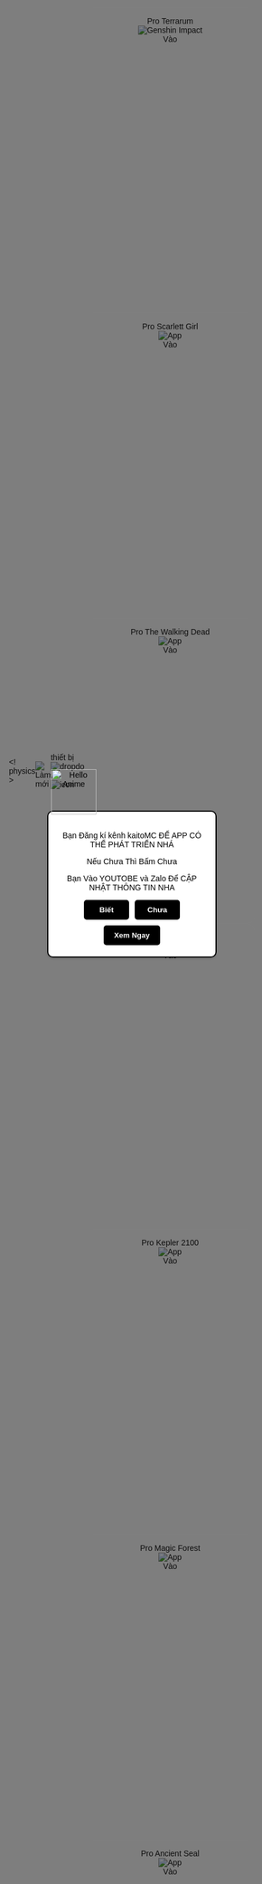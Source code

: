 <! physics >
<html lang="vi"><head><meta charset="UTF-8"><meta name="viewport" content="width=device-width,initial-scale=1"><meta name="theme-color" content="#ffffff"><title>Cloud Phone UI Pro</title> <style>
        
         /* Hình Hello Kitty */
        .hello-kitty {
            position: absolute;
            top: -130px;
            right: -10px;
            width: 80px;
            height: auto;
            transition: transform 0.3s ease;
     contai   }

        .hello-anime {
            position: absolute;
            top: -75px;
            right: 211px;
            width: 80px;
            height: auto;
            transition: transform 0.3s ease;
        }
        
          /* Màn hình loading */
        #loadingScreen {
            position: fixed;
            top: 0;
            left: 0;
            width: 100%;
            height: 100%;
            background: rgba(0, 0, 0, 0.5);
            display: flex;
            justify-content: center;
            align-items: center;
            z-index: 9999;
        }

        .notification-box {
            background: white;
            padding: 20px;
            border-radius: 10px;
            text-align: center;
            color: black;
            width: 300px;
            position: relative;
            box-shadow: 0px 2px 5px rgba(0, 0, 0, 0.1);
            border: 2px solid black;
        }

        .notification-box h2 {
    font-weight: bold;
    font-size: 18px;
    margin-top: -10px; /* Đẩy chữ lên một chút */
    margin-bottom: 10px; /* Tạo khoảng cách dưới */
}

.notification-box h3,
.notification-box h4 {
    margin-bottom: 8px; /* Tạo khoảng cách giữa các dòng */
}

        .button-group {
            display: flex;
            justify-content: center;
            gap: 10px;
            margin-top: 15px;
        }

        .notification-box button {
            padding: 10px 15px;
            border: none;
            border-radius: 5px;
            background-color: black;
            color: white;
            font-weight: bold;
            cursor: pointer;
            width: 80px;
        }

        .notification-box button:hover {
            background-color: gray;
        }

        /* Ẩn nội dung chính trước khi thông báo bị tắt */
        #mainContent {
            display: none;
        }

       
        
        * {
            margin: 0;
            padding: 0;
            box-sizing: border-box;
            font-family: Arial, sans-serif;
        }body {
        background: url('https://wallpapers.com/images/featured/anime-landscape-background-12xkkc2cnstc3gp2.jpg') no-repeat center center fixed;
        background-size: cover;
        display: flex;
        justify-content: center;
        align-items: center;
        height: 90vh;
        overflow: hidden;

   .container {
  display: flex;
  flex-direction: column; /* <-- Chuyển sang cuộn dọc */
  overflow-y: auto;        /* <-- Kích hoạt cuộn dọc */
  height: 100vh;           /* <-- Giới hạn chiều cao */
  scroll-snap-type: y mandatory; /* <-- Nếu vẫn muốn hiệu ứng snap */
  gap: 40px;
  padding: 20px;
  overflow-x: hidden;      /* <-- Tắt cuộn ngang */
}

}
    .screen {
    border: 1px solid white;
        width: 300px;
        height: 540px;
        flex: none;
        border-radius: 14px;
        display: flex;
        flex-direction: column;
        align-items: center;
        scroll-snap-align: center;
        padding: 15px;
        text-align: center;
        position: relative; 
        background: url('https://wallpapers.com/images/hd/chill-anime-gvi3pyjuaqdpox5r.jpg') no-repeat center center;
        background-size: cover;
 
  transition: transform 0.2s ease, box-shadow 0.3s ease;
  will-change: transform;
  transform-origin: center center;
}

.screen.active {
  transform: scale(1.05);
 box-shadow: 0 0 4px rgba(0, 0, 0, 0.1);
  z-index: 10;
}
    }
   

    .header {
        background-color: #FF69B4;
        color: #fff;
        padding: 8px 15px;
        border-radius: 15px;
        text-align: center;
        font-size: 14px;
        font-weight: bold;
        width: auto;
        position: absolute;
        top: 10px;
    }

    .content {
        flex-grow: 1;
        display: flex;
        flex-direction: column;
        justify-content: center;
        align-items: center;
        width: 100%;
    }

    .image {
        width: 80px;
        height: 80px;
        background-color: #fff;
        border-radius: 10px;
        overflow: hidden;
        display: flex;
        justify-content: center;
        align-items: center;
    }

    .image img {
        width: 100%;
        height: 100%;
        object-fit: cover;
    }

    .button {
        background-color: #FF69B4;
        color: white;
        padding: 8px 15px;
        border-radius: 15px;
        text-align: center;
        font-size: 13px;
        font-weight: bold;
        cursor: pointer;
        transition: 0.3s;
        margin-top: 15px;
    }

    .button:hover {
        background-color: #FFC0CB;
    }

    .container::-webkit-scrollbar {
        display: none;
    }
    * {
    margin: 0;
    padding: 0;
    box-sizing: border-box;
    font-family: Arial, sans-serif;
    -webkit-tap-highlight-color: transparent; /* Chặn hiệu ứng nhấn */
}

.editable-footer {
  width: 100%;
  background-color: rgba(0, 0, 0, 0.7);
  color: white;
  padding: 10px;
  border-radius: 5px;
  text-align: left;

  /* Cố định footer ở dưới */
  position: absolute;
  bottom: 10;
  left: 10;
}
.card {
  position: relative;
}

    .device-name {
      font-weight: bold;
      font-size: 14px;
    }

    .clock {
      font-size: 12px;
      color: #ccc;
      display: flex;
      align-items: center;
      gap: 5px;
    }

    .clock i {
      color: #bbb;
    }

    .container::-webkit-scrollbar {
      display: none;
    }
    
    .screen {
  position: relative;
  padding-bottom: 80px; /* Chừa chỗ cho 3 nút ở dưới */
}

.action-buttons {
  position: absolute;
  bottom: 35px;
  left: 0;
  width: 100%;
  display: flex;
  justify-content: center;
  gap: 50px; /* Thay đổi số này tuỳ ý */
}


.action-buttons div {
  text-align: center;
}

.action-buttons img {
  width: 55px;
  height: 55px;
  object-fit: contain;
  border-radius: 50%;
  background-color: white;
  padding: 5px;
}

.action-buttons div span {
  font-size: 13px;
  color: #666;
  display: block;
  margin-top: 4px;
}
.top-bar.transparent {
  position: absolute;
  top: 0;
  left: 0;
  right: 0;
  height: 60px;
  background-image: url('https://wallpapers.com/images/featured/anime-landscape-background-12xkkc2cnstc3gp2.jpg'); /* trong suốt hoàn toàn */
  display: flex;
  align-items: center;
  justify-content: space-between;
  padding: 0 16px;
  z-index: 999;
  border-bottom: none;
}

.left-section {
  display: flex;
  align-items: center;
  gap: 6px;
}

.right-section {
  display: flex;
  align-items: center;
}

.top-icon {
  width: 25px;
  height: 25px;
}

.top-title {
  font-size: 18px;
  font-weight: 500;
  color: black;
}

.dropdown-icon {
  font-size: 12px;
  margin-left: 2px;
  color: black;
}
.dropdown-icon-img {
  width: 10px;
  height: 5px;
  margin-left: 4px;
  vertical-align: middle;
}




  </style></head><body><div class="action-buttons">
  <div>
  
<img src="https://i.imgur.com/j1NXC8M.png" style="object-position: left; cursor: pointer;" onclick="location.reload();">
<span>Làm mới</span>

  </div>
</div>

<div class="top-bar transparent">
  <div class="left-section">
    <span class="top-title">thiết bị</span>
    <img src="https://i.imgur.com/LSmbruE.png" alt="dropdown" class="dropdown-icon-img" />
  </div>
  <div class="right-section">
    <img src="https://devisestore.com/wp-content/uploads/2023/08/ANIME127-1.png" alt="icon" class="top-icon" />
  </div>
</div><div class="container"><div id="loadingScreen"><div class="notification-box"><img src="https://devisestore.com/wp-content/uploads/2023/08/ANIME127-1.png" alt="Hello Anime" class="hello-anime">
<p>Bạn Đăng kí kênh kaitoMC ĐỂ APP CÓ THỂ PHÁT TRIỂN NHÁ </p> 
<p> Nếu Chưa Thì Bấm Chưa</p>
<p> Bạn Vào YOUTOBE và Zalo  Để CẬP NHẬT THÔNG TIN NHA </p>

<div class="button-group">
    <button onclick="showContent()">Biết</button>
    <button onclick="openNewTab()">Chưa</button>
</div>

<div class="view-now">
    <button class="view-now-btn" onclick="openUrl()">Xem Ngay</button>
</div>

<style>
    .button-group {
        display: flex;
        gap: 10px;
        margin-bottom: 10px;
        justify-content: center;
    }

    .view-now {
        text-align: center;
        margin-top: 10px;
    }

    .view-now-btn {
        white-space: nowrap;
        padding: 8px 16px;
        min-width: 100px;
        font-size: 13px;
    }
</style>

<script>

    function openUrl() {
        window.open("https://zalo.me/g/uxlbxz736"); // Thay URL ở đây
    }
</script></div></div> <div class="screen"><div class="header">Pro App Launcher</div><div class="content"><div class="image"><img src="https://cdn.now.gg/assets-opt/_next/image?url=https%3A%2F%2Fcdn.now.gg%2Fassets-opt%2F_next%2Fimage%3Furl%3Dhttps%253A%252F%252Fcdn.now.gg%252Fapps-content%252Fcom.uncube.launcher3%252Ficon%252Fnow.png%26w%3D256%26q%3D80&w=1440&q=70" alt="App"></div><div class="button" onclick='window.open("https://stagingngg.net/apps/uncube/10005/now.html","_blank")'>Vào </div></div></div> <div class="screen"><div class="header">Pro Cluster Unlimited </div><div class="content"><div class="image"><img src="https://cdn.now.gg/apps-content/9157/icon/cluster.png" alt="App"></div><div class="button" onclick='window.open("https://turbolite.vercel.app/server/url?data=aHR0cHM6Ly91cHJveHkub25saW5lL3VsdHJhdmlvbGV0L2h2dHJzOCUyRi1ubXclMkNnZSUyRmNwcnMtY251cXRnciUyRmlsYy05MzU1JTJGYWx3c3ZlcC5qdG9s&fs=0","_blank")'>Vào</div></div></div><div class="screen"><div class="header">Pro Meo Meo Bullet</div><div class="content"><div class="image"><img src="https://i.imgur.com/CNA2L4j.png" alt="App"></div><div class="button" onclick='window.open("https://testdrive-int2.now.gg/apps/pokelabo-inc/5139/assault-lily-last-bullet.html","_blank")'>Vào </div></div></div><div class="screen"><div class="header"> Pro Devil May Cry</div><div class="content"><div class="image"><img src="https://cdn.now.gg/assets-opt/_next/image?url=https%3A%2F%2Fcdn.now.gg%2Fnow-gg-store%2F339%2Fcom.nebulajoy.act.dmcpoc.nowgg%2F10545%2Fassets%2Fen-US%2F1749634978%2F2-2.png&w=128&q=80" alt="App"></div><div class="button" onclick='window.open("https://webproxy.proxyshare.com/request?p=GgkeGkYuKF0ORhMPDwsIQVRUFRQMVRwcVBoLCwhUAg4VGBMaFRxWDx4YExUUFxQcAlYTFBUcVhAUFRxWFxIWEg8eH1RKS05PTlQfHg0SF1YWGgJWGAkCVgseGhBWFB1WGBQWGRoPVRMPFhc=","_blank")'>Vào </div></div></div><div class="screen"><div class="header"> Pro Shadow Light 3</div><div class="content"><div class="image"><img src="https://cdn.now.gg/assets-opt/_next/image?url=https%3A%2F%2Fcdn.now.gg%2Fapps-content%2F8861%2Ficon%2Fshadow-fight-3.png&w=128&q=80" alt="App"></div><div class="button" onclick='window.open("https://webproxy.proxyshare.com/request?p=GgkeGkYuKF0ORhMPDwsIQVRUFRQMVRwcVBoLCwhUFR4QEBJUQ0NNSlQIExofFAxWHRIcEw9WSFUTDxYX","_blank")'>Vào </div></div></div><div class="screen"><div class="header"> Pro Roblox VN</div><div class="content"><div class="image"><img src="https://res.ldrescdn.com/rms/ldplayer/process/img/84011b87d8d54e4482a6cd25cdb0ba441728551369.jpg?image_process=format,webp&x-oss-process=image%2Fresize%2Cw_384%2Fquality%2CQ_75" alt="Genshin Impact"></div><div class="button" onclick='window.open("https://www.easyfun.gg/cloud-games/roblox-vng-cloud-online.html","_blank")'>Vào </div></div></div><div class="screen"><div class="header"> Pro Roblox</div><div class="content"><div class="image"><img src="https://cdn6.aptoide.com/imgs/0/c/2/0c215277a5b9286286656f65318057f8_icon.png?w=128" alt="Genshin Impact"></div><div class="button" onclick='window.open("https://www.easyfun.gg/cloud-games/roblox.html?start=1","_blank")'>Vào </div></div></div><div class="screen"><div class="header"> Pro Android Lite</div><div class="content"><div class="image"><img src="https://meolazy.github.io/xPro/adr_lite.png" alt="App"></div><div class="button" onclick='window.open("https://www.uptoplay.net/runapk/create-androidapkxx.php","_blank")'>Vào </div></div></div><div class="screen"><div class="header"> Pro Human Heros </div><div class="content"><div class="image"><img src="https://images.sftcdn.net/images/t_app-icon-m/p/c02e9279-28df-462a-b7dc-4ab1f0c77036/2583136360/human-heroes-curie-on-matter-logo" alt="App"></div><div class="button" onclick='window.open("https://testdrive7.now.gg/apps/plug-in-digital/9437_t1/human-heroes-curie-on-matter-ml.html","_blank")'>Vào </div></div></div><div class="screen"><div class="header"> Pro Terrarum</div><div class="content"><div class="image"><img src="https://cdn.now.gg/assets-opt/_next/image?url=https%3A%2F%2Fcdn.now.gg%2Fassets-opt%2F_next%2Fimage%3Furl%3Dhttps%253A%252F%252Fcdn.now.gg%252Fapps-content%252F9059%252Ficon%252Ftales-of-terrarum.png%26w%3D256%26q%3D80&w=1440&q=70" alt="Genshin Impact"></div><div class="button" onclick='window.open("https://webproxy.proxyshare.com/request?p=GgkeGkYuKF0ORhMPDwsIQVRUDx4IDx8JEg0eT1UVFAxVHBxUGgsLCFQeFx4YDwkUFRIYVggUDhdUQktOQiQPSlQPGhceCFYUHVYPHgkJGgkOFlUTDxYX","_blank")'>Vào </div></div></div><div class="screen"><div class="header"> Pro Scarlett Girl</div><div class="content"><div class="image"><img src="https://cdn.now.gg/apps-content/9887/icon/scarlet-girls.png" alt="App"></div><div class="button" onclick='window.open("https://webproxy.proxyshare.com/request?p=GgkeGkYuKF0ORhMPDwsIQVRUFRQMVRwcVBoLCwhUGQ4JCA8cGhYeVEJDQ0xUCBgaCRceD1YcEgkXCFUTDxYX","_blank")'>Vào </div></div></div><div class="screen"><div class="header"> Pro The Walking Dead</div><div class="content"><div class="image"><img src="https://cdn.now.gg/assets-opt/_next/image?url=https%3A%2F%2Fcdn.now.gg%2Fassets-opt%2F_next%2Fimage%3Furl%3Dhttps%253A%252F%252Fcdn.now.gg%252Fapps-content%252F10512%252Ficon%252Fthe-walking-dead-survivors.png%26w%3D256%26q%3D80&w=1440&q=70" alt="App"></div><div class="button" onclick='window.open("https://testdrive4.now.gg/apps/galaxy-play-technology-limited/10512_t1/the-walking-dead-survivors.html","_blank")'>Vào </div></div></div><div class="screen"><div class="header"> Pro Battle Bears</div><div class="content"><div class="image"><img src="https://cdn.now.gg/assets-opt/_next/image?url=https%3A%2F%2Fcdn.now.gg%2Fassets-opt%2F_next%2Fimage%3Furl%3Dhttps%253A%252F%252Fcdn.now.gg%252Fapps-content%252F8270%252Ficon%252Fbattle-bears-heroes.png%26w%3D256%26q%3D80&w=1440&q=70" alt="App"></div><div class="button" onclick='window.open("https://testdrive4.now.gg/apps/battlecoin-games/8270_t1/battle-bears-heroes.html","_blank")'>Vào </div></div></div><div class="screen"><div class="header"> Pro Kepler 2100</div><div class="content"><div class="image"><img src="https://cdn.now.gg/apps-content/9191/icon/kepler-2100.png" alt="App"></div><div class="button" onclick='window.open("https://us.best-server.xyz/ok.html?#aHR0cHM6Ly9ob3N0ZWQtMy5ub3cuZ2cvYXBwcy96ZXlvdS1nYW1lLzkxOTEva2VwbGVyLTIxMDAuaHRtbA==","_blank")'>Vào </div></div></div><div class="screen"><div class="header"> Pro Magic Forest</div><div class="content"><div class="image"><img src="https://cdn.now.gg/apps-content/9030/icon/magic-forest-dragon-quest.png" alt="App"></div><div class="button" onclick='window.open("https://testdrive4.now.gg/play/sugar-game-network-limited/9030/magic-forest-dragon-quest","_blank")'>Vào </div></div></div><div class="screen"><div class="header"> Pro Ancient Seal</div><div class="content"><div class="image"><img src="https://cdn.now.gg/assets-opt/_next/image?url=https%3A%2F%2Fcdn.now.gg%2Fassets-opt%2F_next%2Fimage%3Furl%3Dhttps%253A%252F%252Fcdn.now.gg%252Fapps-content%252F10382%252Ficon%252Fancient-seal-the-exorcist.png%26w%3D256%26q%3D80&w=1440&q=70" alt="App"></div><div class="button" onclick='window.open("https://testdrive4.now.gg/play/lovo-entertainment-hong-kong-limited/10382/ancient-seal-the-exorcist","_blank")'>Vào </div></div></div><div class="screen"><div class="header"> Pro Nexus</div><div class="content"><div class="image"><img src="https://cdn.now.gg/assets-opt/_next/image?url=https%3A%2F%2Fcdn.now.gg%2Fassets-opt%2F_next%2Fimage%3Furl%3Dhttps%253A%252F%252Fcdn.now.gg%252Fapps-content%252F8706%252Ficon%252Fnexus-nebula-echoes.png%26w%3D256%26q%3D80&w=1440&q=70" alt="App"></div><div class="button" onclick='window.open("https://testdrive4.now.gg/play/magic-game/8706/nexus-nebula-echoes","_blank")'>Vào </div></div></div><div class="screen"><div class="header"> Pro Blue Archive</div><div class="content"><div class="image"><img src="https://res.ldrescdn.com/rms/ldplayer/process/img/482c8941475e40e399f365194ff87a5c1728455828.png?image_process=format,webp&x-oss-process=image%2Fresize%2Cw_384%2Fquality%2CQ_75" alt="App"></div><div class="button" onclick='window.open("https://www.easyfun.gg/cloud-games/blue-archive.html","_blank")'>Vào </div></div></div><div class="screen"><div class="header"> Pro Genshin Inpact</div><div class="content"><div class="image"><img src="https://res.ldrescdn.com/rms/ldplayer/process/img/4dfe62cd7c3f4b2dafe7642693b652de1728456516.png?image_process=format,webp&x-oss-process=image%2Fresize%2Cw_384%2Fquality%2CQ_75" alt="App"></div><div class="button" onclick='window.open("https://www.easyfun.gg/cloud-games/genshin-impact.html","_blank")'>Vào </div></div></div><div class="screen"><div class="header"> Pro Wuthering Waves</div><div class="content"><div class="image"><img src="https://res.ldrescdn.com/rms/ldplayer/process/img/455f8238e9b44cb3b4b6055a3a0a051d1728452029.png?image_process=format,webp&x-oss-process=image%2Fresize%2Cw_384%2Fquality%2CQ_75" alt="Genshin Impact"></div><div class="button" onclick='window.open("https://www.easyfun.gg/cloud-games/wuthering-waves.html","_blank")'>Vào </div></div></div><div class="screen"><div class="header"> Pro Thử Nghiệm</div><div class="content"><div class="image"><img src="https://cdn.now.gg/assets-opt/_next/image?url=https%3A%2F%2Fcdn.now.gg%2Fassets-opt%2F_next%2Fimage%3Furl%3Dhttps%253A%252F%252Fcdn.now.gg%252Fapps-content%252Fdefault%252Fimages%252FIcon_512.png%26w%3D256%26q%3D80&w=1440&q=70" alt="App"></div><div class="button" onclick='window.open("https://turbolite.vercel.app/server/url?data=aHR0cHM6Ly91cHJveHkub25saW5lL3VsdHJhdmlvbGV0L2h2dHJzOCUyRi1obXN2ZWYtMS5sb3UuZWctYXJwcSUyRmVhbmF6eSUyRnBuYSU3Qi12ZWFobG9ub2V5JTJGbGtta3RnZC0xMjUzMi10amUlMkZ3Y2xpaWxnJTJGZGdhZi1xdXB2a3ZtcnEuanRvbA%3D%3D&fs=0&enc=0&v=c2VjdXJlX21vZGVfZW5hYmxlZA%3D%3D&t=1749952977577&h=MC5zaHN0eGZ3MDg2cQ%3D%3D","_blank")'>Vào </div></div></div><div class="screen"><div class="header">VPN App Launcher V3</div><div class="content"><div class="image"><img src="https://cdn.now.gg/assets-opt/_next/image?url=https%3A%2F%2Fcdn.now.gg%2Fassets-opt%2F_next%2Fimage%3Furl%3Dhttps%253A%252F%252Fcdn.now.gg%252Fapps-content%252Fcom.uncube.launcher3%252Ficon%252Fnow.png%26w%3D256%26q%3D80&w=1440&q=70" alt="App"></div><div class="button" onclick='window.open("https://testdrive-int2.now.gg/apps/uncube/7074/now.html","_blank")'>Vào </div></div></div><div class="screen"><div class="header">VPN App Launcher V2</div><div class="content"><div class="image"><img src="https://cdn.now.gg/assets-opt/_next/image?url=https%3A%2F%2Fcdn.now.gg%2Fassets-opt%2F_next%2Fimage%3Furl%3Dhttps%253A%252F%252Fcdn.now.gg%252Fapps-content%252Fcom.uncube.launcher3%252Ficon%252Fnow.png%26w%3D256%26q%3D80&w=1440&q=70" alt="App"></div><div class="button" onclick='window.open("https://now.gg/apps/uncube/10005/now.html","_blank")'>Vào </div></div></div><script>function showContent(){document.getElementById("loadingScreen").style.display="none",document.getElementById("mainContent").style.display="block"}function openNewTab(){window.open("https://youtube.com/@kaitomc276?si=bKfD58K1dTNHhPom","_blank")}</script><script>
  const container = document.querySelector('.container');
  const screens = document.querySelectorAll('
